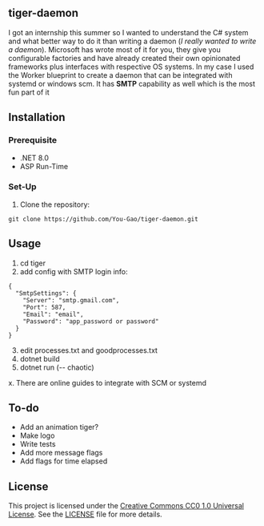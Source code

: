 ## tiger-daemon

I got an internship this summer so I wanted to understand the C# system and what better way to do it than writing a daemon (*I really wanted to write a daemon*). Microsoft has wrote most of it for you, they give you configurable factories and have already created their own opinionated frameworks plus interfaces with respective OS systems. In my case I used the Worker blueprint to create a daemon that can be integrated with systemd or windows scm. It has **SMTP** capability as well which is the most fun part of it 

## Installation

### Prerequisite

- .NET 8.0
- ASP Run-Time

### Set-Up

1. Clone the repository:
```
git clone https://github.com/You-Gao/tiger-daemon.git
```

## Usage
1. cd tiger 
2. add config with SMTP login info:
   
```
{
  "SmtpSettings": {
    "Server": "smtp.gmail.com",
    "Port": 587,
    "Email": "email",
    "Password": "app_password or password"
  }
}

```

3. edit processes.txt and goodprocesses.txt
4. dotnet build
5. dotnet run (-- chaotic)

x. There are online guides to integrate with SCM or systemd

## To-do
* Add an animation tiger?
* Make logo
* Write tests
* Add more message flags
* Add flags for time elapsed

## License
This project is licensed under the [Creative Commons CC0 1.0 Universal License](https://creativecommons.org/publicdomain/zero/1.0/). See the [LICENSE](LICENSE) file for more details.


